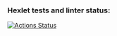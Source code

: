 ### Hexlet tests and linter status:
[![Actions Status](https://github.com/denis-klopyshko/js-oop-project-lvl1/workflows/hexlet-check/badge.svg)](https://github.com/denis-klopyshko/js-oop-project-lvl1/actions)